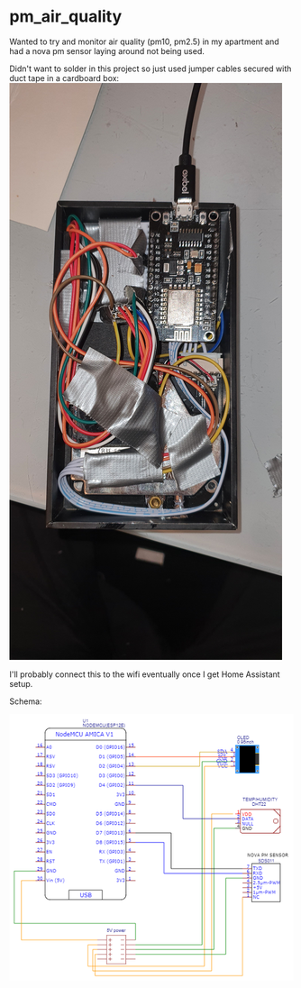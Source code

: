 # pm_air_quality

Wanted to try and monitor air quality (pm10, pm2.5) in my apartment and had a nova pm sensor laying around not being used.

Didn't want to solder in this project so just used jumper cables secured with duct tape in a cardboard box:
![](https://raw.githubusercontent.com/jonathanlal/pm_air_quality/master/20230219_172850.jpg)


I'll probably connect this to the wifi eventually once I get Home Assistant setup.

Schema:

![](https://raw.githubusercontent.com/jonathanlal/pm_air_quality/master/Schematic_air%20quality%20pm_2023-02-19.png)

